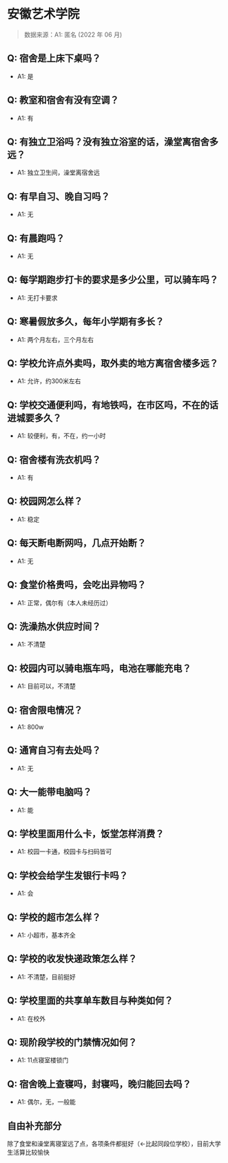 # 安徽艺术学院

> 数据来源：A1: 匿名 (2022 年 06 月)

## Q: 宿舍是上床下桌吗？

- A1: 是

## Q: 教室和宿舍有没有空调？

- A1: 有

## Q: 有独立卫浴吗？没有独立浴室的话，澡堂离宿舍多远？

- A1: 独立卫生间，澡堂离宿舍远

## Q: 有早自习、晚自习吗？

- A1: 无

## Q: 有晨跑吗？

- A1: 无

## Q: 每学期跑步打卡的要求是多少公里，可以骑车吗？

- A1: 无打卡要求

## Q: 寒暑假放多久，每年小学期有多长？

- A1: 两个月左右，三个月左右

## Q: 学校允许点外卖吗，取外卖的地方离宿舍楼多远？

- A1: 允许，约300米左右

## Q: 学校交通便利吗，有地铁吗，在市区吗，不在的话进城要多久？

- A1: 较便利，有，不在，约一小时

## Q: 宿舍楼有洗衣机吗？

- A1: 有

## Q: 校园网怎么样？

- A1: 稳定

## Q: 每天断电断网吗，几点开始断？

- A1: 无

## Q: 食堂价格贵吗，会吃出异物吗？

- A1: 正常，偶尔有（本人未经历过）

## Q: 洗澡热水供应时间？

- A1: 不清楚

## Q: 校园内可以骑电瓶车吗，电池在哪能充电？

- A1: 目前可以，不清楚

## Q: 宿舍限电情况？

- A1: 800w

## Q: 通宵自习有去处吗？

- A1: 无

## Q: 大一能带电脑吗？

- A1: 能

## Q: 学校里面用什么卡，饭堂怎样消费？

- A1: 校园一卡通，校园卡与扫码皆可

## Q: 学校会给学生发银行卡吗？

- A1: 会

## Q: 学校的超市怎么样？

- A1: 小超市，基本齐全

## Q: 学校的收发快递政策怎么样？

- A1: 不清楚，目前挺好

## Q: 学校里面的共享单车数目与种类如何？

- A1: 在校外

## Q: 现阶段学校的门禁情况如何？

- A1: 11点寝室楼锁门

## Q: 宿舍晚上查寝吗，封寝吗，晚归能回去吗？

- A1: 偶尔，无，一般能

## 自由补充部分

除了食堂和澡堂离寝室远了点，各项条件都挺好（←比起同段位学校），目前大学生活算比较愉快
